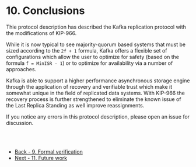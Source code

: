 # 10. Conclusions

Thie protocol description has described the Kafka replication protocol with the modifications of KIP-966.

While it is now typical to see majority-quorum based systems that must be sized according to the `2f + 1` formula, Kafka offers a flexible set of configurations which allow the user to optimize for safety (based on the formula `f = MinISR - 1`) or to optimize for availability via a number of approaches.

Kafka is able to support a higher performance asynchronous storage engine through the application of recovery and verifiable trust which make it somewhat unique in the field of replicated data systems. With KIP-966 the recovery process is further strengthened to eliminate the known issue of the Last Replica Standing as well improve reassignments.

If you notice any errors in this protocol description, please open an issue for discussion.

<br/>
<br/>

- [Back - 9. Formal verification](9_formal_verification.md)
- [Next - 11. Future work](11_future_work.md)